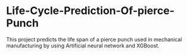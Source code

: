 # Life-Cycle-Prediction-Of-pierce-Punch
This project predicts the life span of a pierce punch used in mechanical manufacturing by using Artificial neural network and XGBoost.
